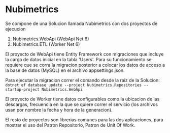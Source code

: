 # Nubimetrics

Se compone de una Solucion llamada Nubimetrics con dos proyectos de ejecucion
1. Nubimetrics.WebApi (WebApi Net 6)
2. Nubimetrics.ETL (Worker Net 6)


El proyecto de WebApi tiene Entity Framework con migraciones que incluye la carga de datos inicial en la tabla 'Users'.
Para su funcionamiento se requiere que se corra la migracion posterior a colocar los datos de acceso a la base de datos (MySQL) en el archivo appsettings.json.

Para ejecutar la migracion correr el comando desde la raiz de la Solucion:
``dotnet ef database update --project Nubimetrics.Repositories --startup-project Nubimetrics.WebApi``

El proyecto de Worker tiene datos configurables como la ubicacion de las descargas, frecuencia en la que se quiere correr el servicio (los archivos usan por nombre la fecha y hora de la generacion).

El resto de proyectos son librerias comunes para las dos aplicaciones, para mostrar el uso del Patron Repositorio, Patron de Unit Of Work.